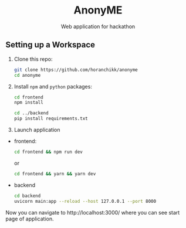 <div align="center">

# AnonyME

Web application for hackathon

</div>

## Setting up a Workspace

1. Сlone this repo:
   ```bash
   git clone https://github.com/horanchikk/anonyme
   cd anonyme
   ```
2. Install `npm` and `python` packages:

   ```bash
   cd frontend
   npm install

   cd ../backend
   pip install requirements.txt
   ```

3. Launch application

- frontend:
  ```bash
  cd frontend && npm run dev
  ```
  or
  ```bash
  cd frontend && yarn && yarn dev
  ```
- backend
  ```bash
  cd backend
  uvicorn main:app --reload --host 127.0.0.1 --port 8000
  ```

Now you can navigate to http://localhost:3000/ where you can see start page of application.
